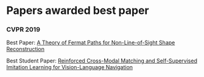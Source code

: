 # Papers awarded best paper


### CVPR 2019
Best Paper: [A Theory of Fermat Paths for Non-Line-of-Sight Shape Reconstruction](http://imaging.cs.cmu.edu/fermat_paths/assets/cvpr2019.pdf)

Best Student Paper: [Reinforced Cross-Modal Matching and Self-Supervised Imitation Learning for Vision-Language Navigation](https://arxiv.org/pdf/1811.10092.pdf)
